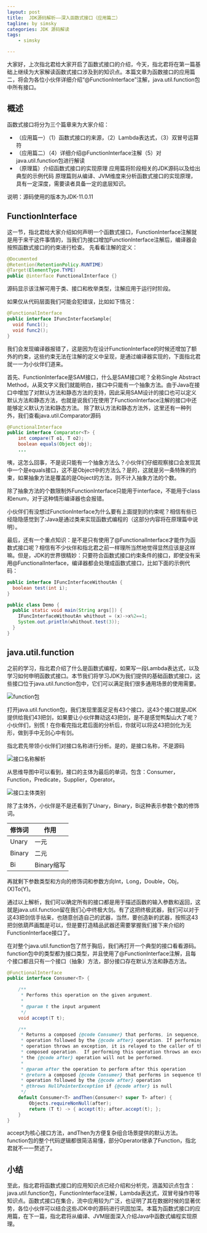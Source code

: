 ```yaml
---
layout: post
title:  JDK源码解析——深入函数式接口（应用篇二）
tagline: by simsky
categories: JDK 源码解读
tags: 
    - simsky

---
```


大家好，上次指北君给大家开启了函数式接口的介绍，今天，指北君将在第一篇基础上继续为大家解读函数式接口涉及到的知识点。本篇文章为函数接口的应用篇二，将会为各位小伙伴详细介绍“@FunctionInterface”注解，java.util.function包中所有接口。

<!--more-->

## 概述
函数式接口将分为三个篇章来为大家介绍：
+ （应用篇一）（1）函数式接口的来源，（2）Lambda表达式，（3）双冒号运算符
+ （应用篇二）（4）详细介绍@FunctionInterface注解（5）对java.util.function包进行解读
+ （原理篇）介绍函数式接口的实现原理
应用篇将阶段相关的JDK源码以及给出典型的示例代码
原理篇则从编译、JVM维度来分析函数式接口的实现原理，具有一定深度，需要读者具备一定的底层知识。

说明：源码使用的版本为JDK-11.0.11


## FunctionInterface
这一节，指北君给大家介绍如何声明一个函数式接口，FunctionInterface注解就是用于来干这件事情的，当我们为接口增加FunctionInterface注解后，编译器会按照函数式接口的约束进行检查。
先看看注解的定义：
```java
@Documented
@Retention(RetentionPolicy.RUNTIME)
@Target(ElementType.TYPE)
public @interface FunctionalInterface {}
```
源码显示该注解可用于类、接口和枚举类型，注解应用于运行时阶段。

如果仅从代码层面我们可能会犯错误，比如如下情况：
```java
@FunctionalInterface
public interface IFuncInterfaceSample{
  void func1();
  void func2();
}

```
我们会发现编译器报错了，这是因为在设计FunctionInterface的时候还增加了额外的约束，这些约束无法在注解的定义中呈现，是通过编译器实现的，下面指北君就一一为小伙伴们道来。

首先、FunctionInterface是SAM接口，什么是SAM接口呢？全称Single Abstract Method，从英文字义我们就能明白，接口中只能有一个抽象方法。由于Java在接口中增加了对默认方法和静态方法的支持，因此采用SAM设计的接口也可以定义默认方法和静态方法，也就是说我们在使用了FunctionInterface注解的接口中还能够定义默认方法和静态方法。
除了默认方法和静态方法外，这里还有一种列外，我们查看java.util.Comparator源码
```java
@FunctionalInterface
public interface Comparator<T> {
    int compare(T o1, T o2);
    boolean equals(Object obj);
    ...
```
咦，这怎么回事，不是说只能有一个抽象方法么？小伙伴们仔细观察接口会发现其中一个是equals接口，这不是Object中的方法么？是的，这就是另一条特殊的约束，如果抽象方法是覆盖的是Object的方法，则不计入抽象方法的个数。

除了抽象方法的个数限制外FunctionInterface只能用于interface，不能用于class和enum，对于这种情形编译器也会报错。

小伙伴们有没想过FunctionInterface为什么要有上面提到的约束呢？相信有些已经隐隐感觉到了:Java是通过类来实现函数式编程的（这部分内容将在原理篇中说明）。

最后，还有一个重点知识：是不是只有使用了@FunctionalInterface才能作为函数式接口呢？相信有不少伙伴和指北君之前一样理所当然地觉得显然应该是这样嘛。但是，JDK的世界很精妙：只要符合函数式接口约束条件的接口，即使没有采用@FunctionalInterface，编译器都会处理成函数式接口，比如下面的示例代码：
```java
public interface IFuncInterfaceWithoutAn {
  boolean test(int i);
}

public class Demo {
  public static void main(String args[]) {
    IFuncInterfaceWithoutAn whithout = (x)->x%2==1;
    System.out.println(whithout.test(3));
  }
}
```

## java.util.function

之前的学习，指北君介绍了什么是函数式编程，如果写一段Lambda表达式，以及学习如何申明函数式接口。本节我们将学习JDK为我们提供的基础函数式接口，这些接口位于java.util.function包中，它们可以满足我们很多通用场景的使用需要。

![function包](/assets/images/2021/simsky/jdk_src_func_if_4.png)

打开java.util.function包，我们发现里面足足有43个接口，这43个接口就是JDK提供给我们43把剑，如果要让小伙伴舞动这43把剑，是不是感觉鸭梨山大了呢？小伙伴们，别慌！在你看完指北君后面的分析后，你就可以将这43把剑化为无形，做到手中无剑心中有剑。

指北君先带领小伙伴们对接口名称进行分析。是的，是接口名称，不是源码

![接口名称解析](/assets/images/2021/simsky/jdk_src_func_if_2.png)

从思维导图中可以看到，接口的主体为最后的单词，包含：Consumer，Function，Predicate，Supplier，Operator。

![接口主体类别](/assets/images/2021/simsky/jdk_src_func_if_3.png)

除了主体外，小伙伴是不是还看到了Unary，Binary，Bi这种表示参数个数的修饰词。

修饰词|作用
-|-
Unary|一元
Binary|二元
Bi|Binary缩写

再就剩下参数类型和方向的修饰词和参数方向Int，Long，Double，Obj，(X)To(Y)。

通过以上解析，我们可以确定所有的接口都是用于描述函数的输入参数和返回，这就是java.util.function留在我们心中终极大剑。有了这把终极武器，我们可以对于这43把剑信手拈来，也随意创造自己的武器，当然，要创造新的武器，按照这43把剑依葫芦画瓢是可以，但是要打造精品武器还需要掌握我们接下来介绍的FunctionInterface接口了。

在对整个java.util.function包了然于胸后，我们再打开一个典型的接口看看源码。function包中的类型都为接口类型，并且使用了@FunctionInterface注解，且每个接口都且只有一个接口（抽象）方法，部分接口存在默认方法和静态方法。

```java
@FunctionalInterface
public interface Consumer<T> {

    /**
     * Performs this operation on the given argument.
     *
     * @param t the input argument
     */
    void accept(T t);

    /**
     * Returns a composed {@code Consumer} that performs, in sequence, this
     * operation followed by the {@code after} operation. If performing either
     * operation throws an exception, it is relayed to the caller of the
     * composed operation.  If performing this operation throws an exception,
     * the {@code after} operation will not be performed.
     *
     * @param after the operation to perform after this operation
     * @return a composed {@code Consumer} that performs in sequence this
     * operation followed by the {@code after} operation
     * @throws NullPointerException if {@code after} is null
     */
    default Consumer<T> andThen(Consumer<? super T> after) {
        Objects.requireNonNull(after);
        return (T t) -> { accept(t); after.accept(t); };
    }
}
```
accept为核心接口方法，andThen为方便复杂组合场景提供的默认方法。function包的整个代码逻辑都很简洁易懂，部分Operator继承了Function，指北君就不一一赘述了。


## 小结
至此，指北君将函数式接口的应用知识点已经介绍和分析完，涵盖知识点包含：java.util.function包，FunctionInterface注解，Lambda表达式，双冒号操作符等知识点。函数式接口在集合，流中应用较为广泛，也证明了其在数据时候的显著优势，各位小伙伴可以结合这些JDK中的源码进行巩固加深。本篇为函数式接口的应用篇，在下一篇，指北君将从编译、JVM层面深入介绍Java中函数式编程实现原理。


